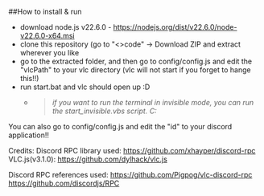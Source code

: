 ##How to install & run
- download node.js v22.6.0 - https://nodejs.org/dist/v22.6.0/node-v22.6.0-x64.msi
- clone this repository (go to "<>code" -> Download ZIP and extract wherever you like
- go to the extracted folder, and then go to config/config.js and edit the "vlcPath" to your vlc directory (vlc will not start if you forget to hange this!!)
- run start.bat and vlc should open up :D
  - > _if you want to run the terminal in invisible mode, you can run the start_invisible.vbs script. C:_

You can also go to config/config.js and edit the "id" to your discord application!! 

Credits:
Discord RPC library used: https://github.com/xhayper/discord-rpc
VLC.js(v3.1.0): https://github.com/dylhack/vlc.js


Discord RPC references used:
https://github.com/Pigpog/vlc-discord-rpc
https://github.com/discordjs/RPC
